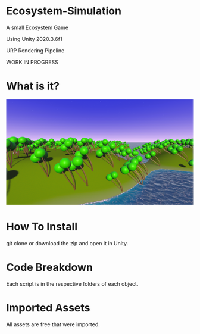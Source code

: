 # Ecosystem-Simulation
A small Ecosystem Game


Using Unity 2020.3.6f1 

URP Rendering Pipeline

WORK IN PROGRESS

# What is it?
![Screenshot](Screenshot4.png)

# How To Install

git clone or download the zip and open it in Unity.

# Code Breakdown

Each script is in the respective folders of each object.


# Imported Assets

All assets are free that were imported. 

